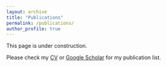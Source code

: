 ```yaml
---
layout: archive
title: "Publications"
permalink: /publications/
author_profile: true
---
```


This page is under construction.

Please check my [CV](http://fujunhe.github.io/files/Curriculum_Vitae.pdf) or [Google Scholar](https://scholar.google.co.jp/citations?user=1x7F0AMAAAAJ&hl=en) for my publication list.
